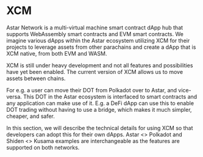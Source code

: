 # XCM

Astar Network is a multi-virtual machine smart contract dApp hub that supports WebAssembly smart contracts and EVM smart contracts. We imagine various dApps within the Astar ecosystem utilizing XCM for their projects to leverage assets from other parachains and create a dApp that is XCM native, from both EVM and WASM.

XCM is still under heavy development and not all features and possibilities have yet been enabled. The current version of XCM allows us to move assets between chains.

For e.g. a user can move their DOT from Polkadot over to Astar, and vice-versa. This DOT in the Astar ecosystem is interfaced to smart contracts and any application can make use of it. E.g. a DeFi dApp can use this to enable DOT trading without having to use a bridge, which makes it much simpler, cheaper, and safer.

In this section, we will describe the technical details for using XCM so that developers can adopt this for their own dApps. Astar <> Polkadot and Shiden <> Kusama examples are interchangeable as the features are supported on both networks.
